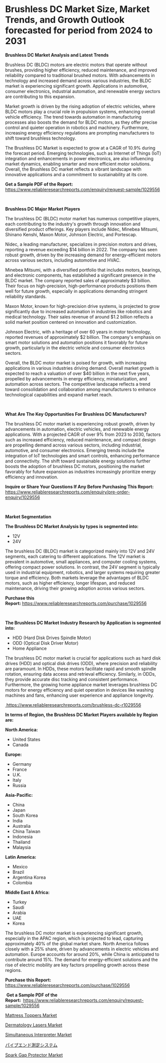 <p><h1>Brushless DC Market Size, Market Trends, and Growth Outlook forecasted for period from 2024 to 2031</h1></p><p><strong>Brushless DC Market Analysis and Latest Trends</strong></p>
<p><p>Brushless DC (BLDC) motors are electric motors that operate without brushes, providing higher efficiency, reduced maintenance, and improved reliability compared to traditional brushed motors. With advancements in technology and increased demand across various industries, the BLDC market is experiencing significant growth. Applications in automotive, consumer electronics, industrial automation, and renewable energy sectors are contributing to this expansion.</p><p>Market growth is driven by the rising adoption of electric vehicles, where BLDC motors play a crucial role in propulsion systems, enhancing overall vehicle efficiency. The trend towards automation in manufacturing processes also boosts the demand for BLDC motors, as they offer precise control and quieter operation in robotics and machinery. Furthermore, increasing energy efficiency regulations are prompting manufacturers to shift toward brushless technology.</p><p>The Brushless DC Market is expected to grow at a CAGR of 10.9% during the forecast period. Emerging technologies, such as Internet of Things (IoT) integration and enhancements in power electronics, are also influencing market dynamics, enabling smarter and more efficient motor solutions. Overall, the Brushless DC market reflects a vibrant landscape with innovative applications and a commitment to sustainability at its core.</p></p>
<p><strong>Get a Sample PDF of the Report:&nbsp;</strong> <a href="https://www.reliableresearchreports.com/enquiry/request-sample/1029556">https://www.reliableresearchreports.com/enquiry/request-sample/1029556</a></p>
<p>&nbsp;</p>
<p><strong>Brushless DC Major Market Players</strong></p>
<p><p>The brushless DC (BLDC) motor market has numerous competitive players, each contributing to the industry's growth through innovation and diversified product offerings. Key players include Nidec, Minebea Mitsumi, Shinano Kenshi, Maxon Motor, Johnson Electric, and Portescap.</p><p>Nidec, a leading manufacturer, specializes in precision motors and drives, reporting a revenue exceeding $14 billion in 2022. The company has seen robust growth, driven by the increasing demand for energy-efficient motors across various sectors, including automotive and HVAC.</p><p>Minebea Mitsumi, with a diversified portfolio that includes motors, bearings, and electronic components, has established a significant presence in the BLDC market. The company reported sales of approximately $3 billion. Their focus on high-precision, high-performance products positions them well for future growth, especially in applications demanding stringent reliability standards.</p><p>Maxon Motor, known for high-precision drive systems, is projected to grow significantly due to increased automation in industries like robotics and medical technology. Their sales revenue of around $1.2 billion reflects a solid market position centered on innovation and customization.</p><p>Johnson Electric, with a heritage of over 60 years in motor technology, reported revenues of approximately $2 billion. The company's emphasis on smart motor solutions and automation positions it favorably for future growth, particularly in the electric vehicle and consumer electronics sectors.</p><p>Overall, the BLDC motor market is poised for growth, with increasing applications in various industries driving demand. Overall market growth is expected to reach a valuation of over $40 billion in the next five years, propelled by advancements in energy efficiency, miniaturization, and automation across sectors. The competitive landscape reflects a trend toward consolidation and collaboration among manufacturers to enhance technological capabilities and expand market reach.</p></p>
<p>&nbsp;</p>
<p><strong>What Are The Key Opportunities For Brushless DC Manufacturers?</strong></p>
<p><p>The brushless DC motor market is experiencing robust growth, driven by advancements in automation, electric vehicles, and renewable energy applications. With a projected CAGR of over 9% from 2023 to 2030, factors such as increased efficiency, reduced maintenance, and compact design are propelling demand across various sectors, including industrial, automotive, and consumer electronics. Emerging trends include the integration of IoT technologies and smart controls, enhancing performance and connectivity. The shift toward sustainable energy solutions further boosts the adoption of brushless DC motors, positioning the market favorably for future expansion as industries increasingly prioritize energy efficiency and innovation.</p></p>
<p><strong>Inquire or Share Your Questions If Any Before Purchasing This Report:</strong> <a href="https://www.reliableresearchreports.com/enquiry/pre-order-enquiry/1029556">https://www.reliableresearchreports.com/enquiry/pre-order-enquiry/1029556</a></p>
<p>&nbsp;</p>
<p><strong>Market Segmentation</strong></p>
<p><strong>The Brushless DC Market Analysis by types is segmented into:</strong></p>
<p><ul><li>12V</li><li>24V</li></ul></p>
<p><p>The brushless DC (BLDC) market is categorized mainly into 12V and 24V segments, each catering to different applications. The 12V market is prevalent in automotive, small appliances, and computer cooling systems, offering compact power solutions. In contrast, the 24V segment is typically used in industrial equipment, robotics, and larger systems requiring greater torque and efficiency. Both markets leverage the advantages of BLDC motors, such as higher efficiency, longer lifespan, and reduced maintenance, driving their growing adoption across various sectors.</p></p>
<p><strong>Purchase this Report:&nbsp;</strong><a href="https://www.reliableresearchreports.com/purchase/1029556">https://www.reliableresearchreports.com/purchase/1029556</a></p>
<p>&nbsp;</p>
<p><strong>The Brushless DC Market Industry Research by Application is segmented into:</strong></p>
<p><ul><li>HDD (Hard Disk Drives Spindle Motor)</li><li>ODD (Optical Disk Driver Motor)</li><li>Home Appliance</li></ul></p>
<p><p>The brushless DC motor market is crucial for applications such as hard disk drives (HDD) and optical disk drives (ODD), where precision and reliability are paramount. In HDDs, these motors facilitate rapid and smooth spindle rotation, ensuring data access and retrieval efficiency. Similarly, in ODDs, they provide accurate disc tracking and consistent performance. Furthermore, the growing home appliance market leverages brushless DC motors for energy efficiency and quiet operation in devices like washing machines and fans, enhancing user experience and appliance longevity.</p></p>
<p><a href="https://www.reliableresearchreports.com/brushless-dc-r1029556">&nbsp;https://www.reliableresearchreports.com/brushless-dc-r1029556</a></p>
<p><strong>In terms of Region, the Brushless DC Market Players available by Region are:</strong></p>
<p>
    <p> <strong> North America: </strong>
        <ul>
            <li>United States</li>
            <li>Canada</li>
        </ul>
        </p> 
    <p> <strong> Europe: </strong>
        <ul>
            <li>Germany</li>
            <li>France</li>
            <li>U.K.</li>
            <li>Italy</li>
            <li>Russia</li>
        </ul>
        </p> 
    <p> <strong> Asia-Pacific: </strong>
        <ul>
            <li>China</li>
            <li>Japan</li>
            <li>South Korea</li>
            <li>India</li>
            <li>Australia</li>
            <li>China Taiwan</li>
            <li>Indonesia</li>
            <li>Thailand</li>
            <li>Malaysia</li>
        </ul>
        </p> 
    <p> <strong> Latin America: </strong>
        <ul>
            <li>Mexico</li>
            <li>Brazil</li>
            <li>Argentina Korea</li>
            <li>Colombia</li>
        </ul>
        </p> 
    <p> <strong> Middle East & Africa: </strong>
        <ul>
            <li>Turkey</li>
            <li>Saudi</li>
            <li>Arabia</li>
            <li>UAE</li>
            <li>Korea</li>
        </ul>
    </p>
    </p>
<p><p>The brushless DC motor market is experiencing significant growth, especially in the APAC region, which is projected to lead, capturing approximately 40% of the global market share. North America follows closely with a 25% share, driven by advancements in electric vehicles and automation. Europe accounts for around 20%, while China is anticipated to contribute around 15%. The demand for energy-efficient solutions and the rise of electric mobility are key factors propelling growth across these regions.</p></p>
<p><strong>Purchase this Report: </strong><a href="https://www.reliableresearchreports.com/purchase/1029556">https://www.reliableresearchreports.com/purchase/1029556</a></p>
<p>&nbsp;<strong>Get a Sample PDF of the Report:&nbsp;&nbsp;</strong><a href="https://www.reliableresearchreports.com/enquiry/request-sample/1029556">https://www.reliableresearchreports.com/enquiry/request-sample/1029556</a></p>
<p><strong></strong></p>
<p><p><a href="https://www.linkedin.com/pulse/what-influencing-future-mattress-toppers-market-insights-4qyle?trackingId=osh2y7fJTAqLESBBwnNUlg%3D%3D">Mattress Toppers Market</a></p><p><a href="https://github.com/FosterFahey91/Market-Research-Report-List-1/blob/main/dermatology-lasers-market.md">Dermatology Lasers Market</a></p><p><a href="https://medium.com/@soloncarter1970/the-simultaneous-interpreter-industry-analysis-report-offers-a-comprehensive-and-current-ceee4e44a987">Simultaneous Interpreter Market</a></p><p><a href="https://medium.com/@burtruozzos0f/pipe-end-measurement-system-market-%E3%81%AE%E3%82%B0%E3%83%AD%E3%83%BC%E3%83%90%E3%83%AB%E5%B8%82%E5%A0%B4%E6%A6%82%E8%A6%81%E3%81%AF-%E4%B8%96%E7%95%8C%E3%81%8A%E3%82%88%E3%81%B3%E4%B8%BB%E8%A6%81%E5%B8%82%E5%A0%B4%E3%81%AB%E3%81%8A%E3%81%91%E3%82%8B%E6%A5%AD%E7%95%8C%E3%81%AB%E5%BD%B1%E9%9F%BF%E3%82%92%E4%B8%8E%E3%81%88%E3%82%8B%E4%B8%BB%E8%A6%81%E3%81%AA%E3%83%88%E3%83%AC%E3%83%B3%E3%83%89%E3%81%AB%E3%81%A4%E3%81%84%E3%81%A6-%E7%8B%AC%E8%87%AA%E3%81%AE%E8%A6%96%E7%82%B9%E3%82%92%E6%8F%90%E4%BE%9B%E3%81%97%E3%81%BE%E3%81%99-dc75803bbdf5">パイプエンド測定システム</a></p><p><a href="https://medium.com/@soloncarter1970/this-report-on-spark-gap-protector-market-is-a-comprehensive-analysis-of-market-shares-4c3cc830b580">Spark Gap Protector Market</a></p></p>